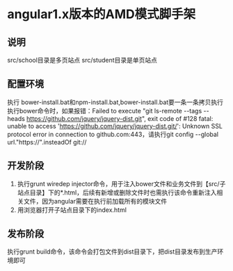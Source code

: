# angular1.x版本的AMD模式脚手架

## 说明
src/school目录是多页站点
src/student目录是单页站点

## 配置环境
执行 bower-install.bat和npm-install.bat,bower-install.bat要一条一条拷贝执行
执行bower命令时，如果报错：Failed to execute "git ls-remote --tags --heads https://github.com/jquery/jquery-dist.git", exit code of #128 fatal: unable to access 'https://github.com/jquery/jquery-dist.git/': Unknown SSL protocol error in connection to github.com:443，请执行git config --global url."https://".insteadOf git://

## 开发阶段
1. 执行grunt wiredep injector命令，用于注入bower文件和业务文件到【src/子站点目录】下的*.html，后续有新增或删除文件时也需执行该命令重新注入相关文件，因为angular需要在执行前加载所有的模块文件
2. 用浏览器打开子站点目录下的index.html

## 发布阶段
执行grunt build命令，该命令会打包文件到dist目录下，把dist目录发布到生产环境即可